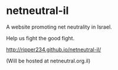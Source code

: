 netneutral-il
=============

A website promoting net neutrality in Israel.

Help us fight the good fight.

http://ripper234.github.io/netneutral-il/

(Will be hosted at netneutral.org.il)
